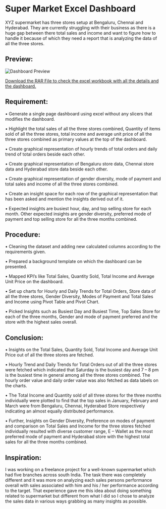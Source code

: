 # Super Market Excel Dashboard

XYZ supermarket has three stores setup at Bengaluru, Chennai and Hyderabad. They are currently struggling with their business as there is a huge gap between there total sales and income and want to figure how to handle it because of which they need a report that is analyzing the data of all the three stores.

## Preview:

![Dashboard Preview](Dashboard.png)

[Download the RAR File to check the excel workbook with all the details and the dashboard.](SM_ExcelAnalysis.xlsx)

## Requirement:

•	Generate a single page dashboard using excel without any slicers that modifies the dashboard.

•	Highlight the total sales of all the three stores combined, Quantity of items sold of all the three stores, total income and average unit price of all the three stores combined as primary values at the top of the dashboard.

•	Create graphical representation of hourly trends of total orders and daily trend of total orders beside each other.

•	Create graphical representation of Bengaluru store data, Chennai store data and Hyderabad store data beside each other.

•	Create graphical representation of gender diversity, mode of payment and total sales and income of all the three stores combined.

•	Create an insight space for each row of the graphical representation that has been asked and mention the insights derived out of it.

•	Expected insights are busiest hour, day, and top selling store for each month. Other expected insights are gender diversity, preferred mode of payment and top selling store for all the three months combined.

## Procedure:

•	Cleaning the dataset and adding new calculated columns according to the requirements given.

•	Prepared a background template on which the dashboard can be presented.

•	Mapped KPI’s like Total Sales, Quantity Sold, Total Income and Average Unit Price on the dashboard.

•	Set up charts for Hourly and Daily Trends for Total Orders, Store data of all the three stores, Gender Diversity, Modes of Payment and Total Sales and Income using Pivot Table and Pivot Chart.

•	Picked Insights such as Busiest Day and Busiest Time, Top Sales Store for each of the three months, Gender and mode of payment preferred and the store with the highest sales overall.

## Conclusion:

•	Insights on the Total Sales, Quantity Sold, Total Income and Average Unit Price out of all the three stores are fetched.

•	Hourly Trend and Daily Trends for Total Orders out of all the three stores were fetched which indicated that Saturday is the busiest day and 7 – 8 pm is the busiest time in general among all the three stores combined. The hourly order value and daily order value was also fetched as data labels on the charts.

•	The Total Income and Quantity sold of all three stores for the three months individually were plotted to find that the top sales in January, February and March were from Bengaluru, Chennai, Hyderabad Store respectively indicating an almost equally distributed performance.

•	Further, Insights on Gender Diversity, Preference on modes of payment and comparison on Total Sales and Income for the three stores fetched individually resulted with diverse customer range, E – Wallet as the most preferred mode of payment and Hyderabad store with the highest total sales for all the three months combined.

## Inspiration:

I was working on a freelance project for a well-known supermarket which had five branches across south India. The task there was completely different and it was more on analyzing each sales persons performance overall with sales associated with him and his / her performance according to the target. That experience gave me this idea about doing something related to supermarket but different from what I did so I chose to analyze the sales data in various ways grabbing as many insights as possible.


